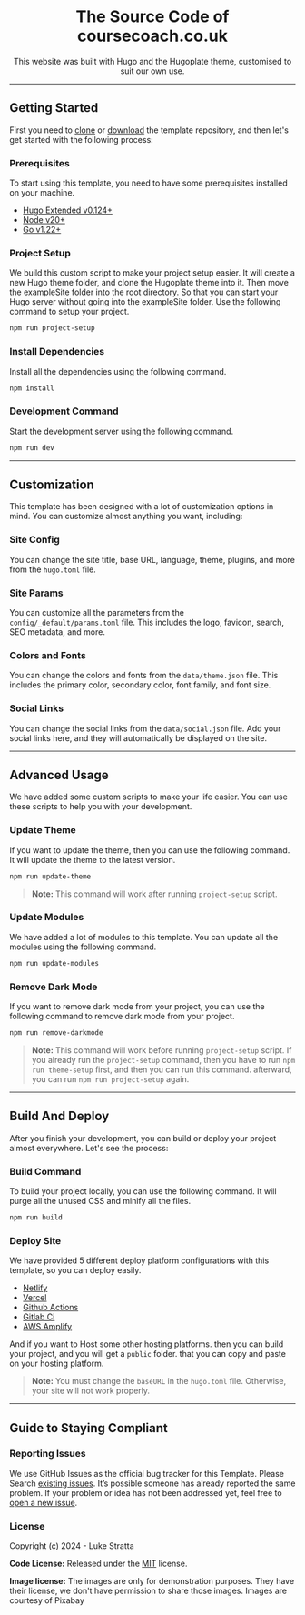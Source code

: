 <h1 align="center">The Source Code of coursecoach.co.uk</h1>

<p align="center">This website was built with Hugo and the Hugoplate theme, customised to suit our own use.</p>

---

## Getting Started

First you need to [clone](https://github.com/zeon-studio/hugoplate) or [download](https://github.com/zeon-studio/hugoplate/archive/refs/heads/main.zip) the template repository, and then let's get started with the following process:

### Prerequisites

To start using this template, you need to have some prerequisites installed on your machine.

- [Hugo Extended v0.124+](https://gohugo.io/installation/)
- [Node v20+](https://nodejs.org/en/download/)
- [Go v1.22+](https://go.dev/doc/install)

### Project Setup

We build this custom script to make your project setup easier. It will create a new Hugo theme folder, and clone the Hugoplate theme into it. Then move the exampleSite folder into the root directory. So that you can start your Hugo server without going into the exampleSite folder. Use the following command to setup your project.

```bash
npm run project-setup
```

### Install Dependencies

Install all the dependencies using the following command.

```bash
npm install
```

### Development Command

Start the development server using the following command.

```bash
npm run dev
```
---

## Customization

This template has been designed with a lot of customization options in mind. You can customize almost anything you want, including:

### Site Config

You can change the site title, base URL, language, theme, plugins, and more from the `hugo.toml` file.

### Site Params

You can customize all the parameters from the `config/_default/params.toml` file. This includes the logo, favicon, search, SEO metadata, and more.

### Colors and Fonts

You can change the colors and fonts from the `data/theme.json` file. This includes the primary color, secondary color, font family, and font size.

### Social Links

You can change the social links from the `data/social.json` file. Add your social links here, and they will automatically be displayed on the site.

---

## Advanced Usage

We have added some custom scripts to make your life easier. You can use these scripts to help you with your development.

### Update Theme

If you want to update the theme, then you can use the following command. It will update the theme to the latest version.

```bash
npm run update-theme
```

> **Note:** This command will work after running `project-setup` script.

### Update Modules

We have added a lot of modules to this template. You can update all the modules using the following command.

```bash
npm run update-modules
```

### Remove Dark Mode

If you want to remove dark mode from your project, you can use the following command to remove dark mode from your project.

```bash
npm run remove-darkmode
```

> **Note:** This command will work before running `project-setup` script. If you already run the `project-setup` command, then you have to run `npm run theme-setup` first, and then you can run this command. afterward, you can run `npm run project-setup` again.

---

## Build And Deploy

After you finish your development, you can build or deploy your project almost everywhere. Let's see the process:

### Build Command

To build your project locally, you can use the following command. It will purge all the unused CSS and minify all the files.

```bash
npm run build
```

### Deploy Site

We have provided 5 different deploy platform configurations with this template, so you can deploy easily.

- [Netlify](https://www.netlify.com/)
- [Vercel](https://vercel.com/)
- [Github Actions](https://github.com/features/actions)
- [Gitlab Ci](https://docs.gitlab.com/ee/ci/)
- [AWS Amplify](https://aws.amazon.com/amplify/)

And if you want to Host some other hosting platforms. then you can build your project, and you will get a `public` folder. that you can copy and paste on your hosting platform.

> **Note:** You must change the `baseURL` in the `hugo.toml` file. Otherwise, your site will not work properly.

---

## Guide to Staying Compliant

### Reporting Issues

We use GitHub Issues as the official bug tracker for this Template. Please Search [existing issues](https://github.com/zeon-studio/hugoplate/issues). It’s possible someone has already reported the same problem.
If your problem or idea has not been addressed yet, feel free to [open a new issue](https://github.com/zeon-studio/hugoplate/issues).

### License

Copyright (c) 2024 - Luke Stratta

**Code License:** Released under the [MIT](https://github.com/zeon-studio/hugoplate/blob/main/LICENSE) license.

**Image license:** The images are only for demonstration purposes. They have their license, we don't have permission to share those images. Images are courtesy of Pixabay


